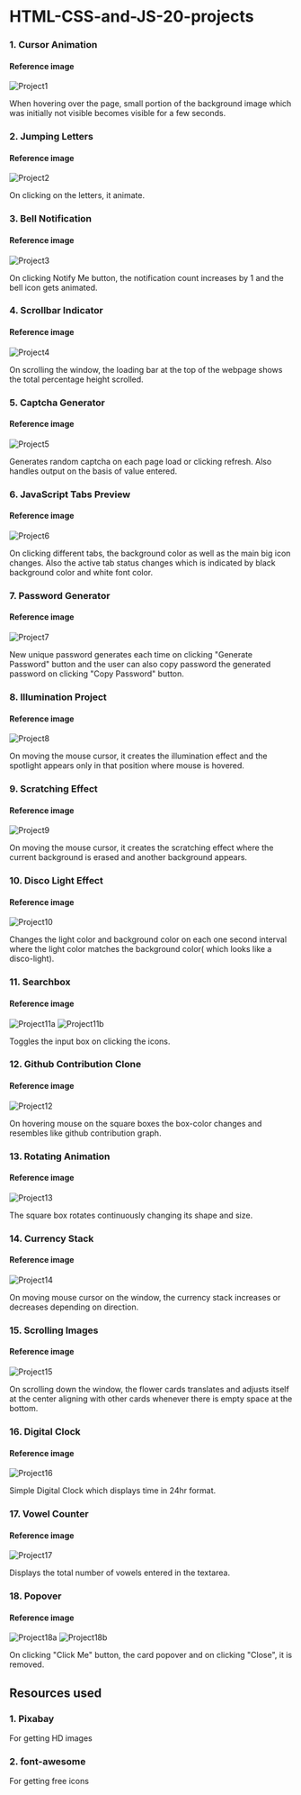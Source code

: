 # HTML-CSS-and-JS-20-projects

### 1. Cursor Animation

#### Reference image

![Project1](./assets/Project1.png)

When hovering over the page, small portion of the background image which was initially not visible becomes visible for a few seconds.

### 2. Jumping Letters

#### Reference image

![Project2](./assets/Project2.png)

On clicking on the letters, it animate.

### 3. Bell Notification

#### Reference image

![Project3](./assets/Project3.png)

On clicking Notify Me button, the notification count increases by 1 and the bell icon gets animated.

### 4. Scrollbar Indicator

#### Reference image

![Project4](./assets/Project4.png)

On scrolling the window, the loading bar at the top of the webpage shows the total percentage height scrolled.

### 5. Captcha Generator

#### Reference image

![Project5](./assets/Project5.png)

Generates random captcha on each page load or clicking refresh. Also handles output on the basis of value entered.

### 6. JavaScript Tabs Preview

#### Reference image

![Project6](./assets/Project6.png)

On clicking different tabs, the background color as well as the main big icon changes. Also the active tab status changes which is indicated by black background color and white font color.

### 7. Password Generator

#### Reference image

![Project7](./assets/Project7.png)

New unique password generates each time on clicking "Generate Password" button and the user can also copy password the generated password on clicking "Copy Password" button.

### 8. Illumination Project

#### Reference image

![Project8](./assets/Project8.png)

On moving the mouse cursor, it creates the illumination effect and the spotlight appears only in that position where mouse is hovered.

### 9. Scratching Effect

#### Reference image

![Project9](./assets/Project9.png)

On moving the mouse cursor, it creates the scratching effect where the current background is erased and another background appears.

### 10. Disco Light Effect

#### Reference image

![Project10](./assets/Project10.png)

Changes the light color and background color on each one second interval where the light color matches the background color( which looks like a disco-light).

### 11. Searchbox

#### Reference image

![Project11a](./assets/Project11a.png)
![Project11b](./assets/Project11b.png)

Toggles the input box on clicking the icons.

### 12. Github Contribution Clone

#### Reference image

![Project12](./assets/Project12.png)

On hovering mouse on the square boxes the box-color changes and resembles like github contribution graph.

### 13. Rotating Animation

#### Reference image

![Project13](./assets/Project13.png)

The square box rotates continuously changing its shape and size.

### 14. Currency Stack

#### Reference image

![Project14](./assets/Project14.png)

On moving mouse cursor on the window, the currency stack increases or decreases depending on direction.

### 15. Scrolling Images

#### Reference image

![Project15](./assets/Project15.png)

On scrolling down the window, the flower cards translates and adjusts itself at the center aligning with other cards whenever there is empty space at the bottom.

### 16. Digital Clock

#### Reference image

![Project16](./assets/Project16.png)

Simple Digital Clock which displays time in 24hr format.

### 17. Vowel Counter

#### Reference image

![Project17](./assets/Project17.png)

Displays the total number of vowels entered in the textarea.

### 18. Popover

#### Reference image

![Project18a](./assets/Project18a.png)
![Project18b](./assets/Project18b.png)

On clicking "Click Me" button, the card popover and on clicking "Close", it is removed.

## Resources used

### 1. Pixabay

For getting HD images

### 2. font-awesome

For getting free icons